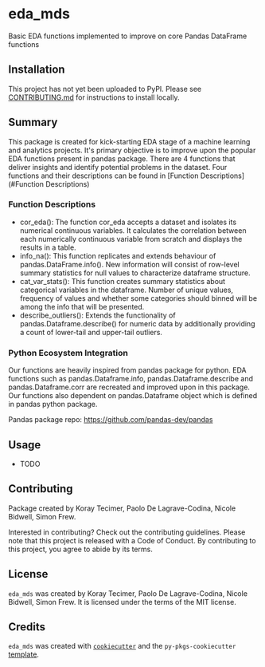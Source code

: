 # eda_mds

Basic EDA functions implemented to improve on core Pandas DataFrame functions 

## Installation

This project has not yet been uploaded to PyPI. 
Please see [CONTRIBUTING.md](CONTRIBUTING.md) for instructions to install locally. 

## Summary

This package is created for kick-starting EDA stage of a machine learning and analytics projects. It's primary objective
is to improve upon the popular EDA functions present in pandas package. There are 4 functions that deliver insights and
identify potential problems in the dataset. Four functions and their descriptions can be found
in [Function Descriptions](#Function Descriptions)

### Function Descriptions

- cor_eda(): The function cor_eda accepts a dataset and isolates its numerical continuous variables. It calculates the
  correlation between each numerically continuous variable from scratch and displays the results in a table.
- info_na(): This function replicates and extends behaviour of pandas.DataFrame.info(). New information will consist of
  row-level summary statistics for null values to characterize dataframe structure.
- cat_var_stats(): This function creates summary statistics about categorical variables in the dataframe. Number of
  unique values, frequency of values and whether some categories should binned will be among the info that will be
  presented.
- describe_outliers():  Extends the functionality of pandas.Dataframe.describe() for numeric data by additionally
  providing a count of lower-tail and upper-tail outliers.

### Python Ecosystem Integration

Our functions are heavily inspired from pandas package for python. EDA functions such as pandas.Dataframe.info,
pandas.Dataframe.describe and pandas.Dataframe.corr are
recreated and improved upon in this package. Our functions also dependent on pandas.Dataframe object which is defined in
pandas python package.

Pandas package repo: https://github.com/pandas-dev/pandas

## Usage

- TODO

## Contributing

Package created by Koray Tecimer, Paolo De Lagrave-Codina, Nicole Bidwell, Simon Frew.

Interested in contributing? Check out the contributing guidelines. Please note that this project is released with a Code
of Conduct. By contributing to this project, you agree to abide by its terms.

## License

`eda_mds` was created by Koray Tecimer, Paolo De Lagrave-Codina, Nicole Bidwell, Simon Frew. It is licensed under the
terms of the MIT license.

## Credits

`eda_mds` was created with [`cookiecutter`](https://cookiecutter.readthedocs.io/en/latest/) and
the `py-pkgs-cookiecutter` [template](https://github.com/py-pkgs/py-pkgs-cookiecutter).
